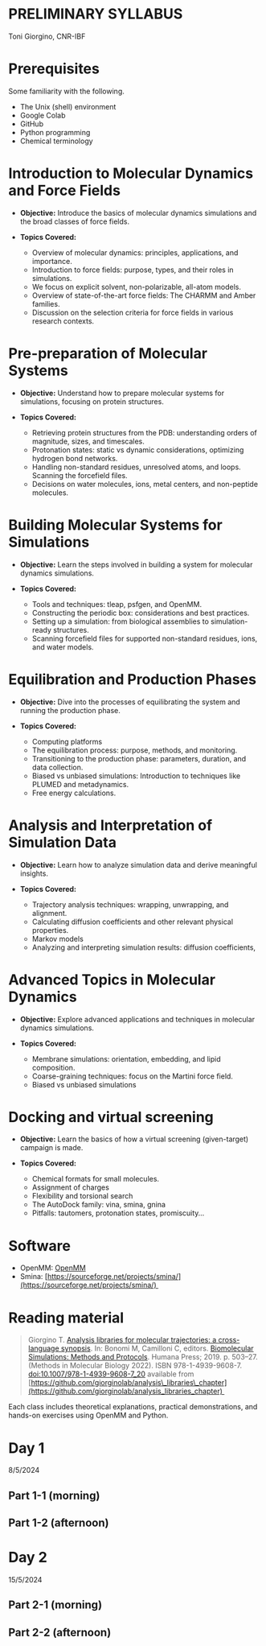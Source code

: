 PRELIMINARY SYLLABUS
====================

Toni Giorgino, CNR-IBF


# Prerequisites

Some familiarity with the following.

*   The Unix (shell) environment
*   Google Colab
*   GitHub
*   Python programming
*   Chemical terminology
    

# Introduction to Molecular Dynamics and Force Fields

*   **Objective:** Introduce the basics of molecular dynamics simulations and the broad classes of force fields.
    
*   **Topics Covered:**
    *   Overview of molecular dynamics: principles, applications, and importance.
    *   Introduction to force fields: purpose, types, and their roles in simulations.
    *   We focus on explicit solvent, non-polarizable, all-atom models.
    *   Overview of state-of-the-art force fields: The CHARMM and Amber families.
    *   Discussion on the selection criteria for force fields in various research contexts.
        

# Pre-preparation of Molecular Systems

*   **Objective:** Understand how to prepare molecular systems for simulations, focusing on protein structures.
    
*   **Topics Covered:**
    *   Retrieving protein structures from the PDB: understanding orders of magnitude, sizes, and timescales.
    *   Protonation states: static vs dynamic considerations, optimizing hydrogen bond networks.
    *   Handling non-standard residues, unresolved atoms, and loops. Scanning the forcefield files.
    *   Decisions on water molecules, ions, metal centers, and non-peptide molecules.
        

# Building Molecular Systems for Simulations

*   **Objective:** Learn the steps involved in building a system for molecular dynamics simulations.
    
*   **Topics Covered:**
    *   Tools and techniques: tleap, psfgen, and OpenMM.
    *   Constructing the periodic box: considerations and best practices.
    *   Setting up a simulation: from biological assemblies to simulation-ready structures.
    *   Scanning forcefield files for supported non-standard residues, ions, and water models.
        

# Equilibration and Production Phases

*   **Objective:** Dive into the processes of equilibrating the system and running the production phase.
    
*   **Topics Covered:**
    *   Computing platforms
    *   The equilibration process: purpose, methods, and monitoring.
    *   Transitioning to the production phase: parameters, duration, and data collection.
    *   Biased vs unbiased simulations: Introduction to techniques like PLUMED and metadynamics.
    *   Free energy calculations. 
        

# Analysis and Interpretation of Simulation Data

*   **Objective:** Learn how to analyze simulation data and derive meaningful insights.
    
*   **Topics Covered:**
    *   Trajectory analysis techniques: wrapping, unwrapping, and alignment.
    *   Calculating diffusion coefficients and other relevant physical properties.
    *   Markov models
    *   Analyzing and interpreting simulation results: diffusion coefficients, 
        

# Advanced Topics in Molecular Dynamics

*   **Objective:** Explore advanced applications and techniques in molecular dynamics simulations.
    
*   **Topics Covered:**
    *   Membrane simulations: orientation, embedding, and lipid composition.
    *   Coarse-graining techniques: focus on the Martini force field.
    *   Biased vs unbiased simulations
        

# Docking and virtual screening

*   **Objective:** Learn the basics of how a virtual screening (given-target) campaign is made.
    
*   **Topics Covered:**
    *   Chemical formats for small molecules.
    *   Assignment of charges
    *   Flexibility and torsional search
    *   The AutoDock family: vina, smina, gnina
    *   Pitfalls: tautomers, protonation states, promiscuity…
        

# Software

*   OpenMM: [OpenMM](https://openmm.org/) 
*   Smina: [https://sourceforge.net/projects/smina/](https://sourceforge.net/projects/smina/) 
    

# Reading material

>  Giorgino T. [Analysis libraries for molecular trajectories: a cross-language synopsis](https://link.springer.com/protocol/10.1007/978-1-4939-9608-7_20). In: Bonomi M, Camilloni C, editors. [Biomolecular Simulations: Methods and Protocols](https://www.springer.com/it/book/9781493996070). Humana Press; 2019. p. 503–27. (Methods in Molecular Biology 2022). ISBN 978-1-4939-9608-7. [doi:10.1007/978-1-4939-9608-7\_20](https://doi.org/10.1007/978-1-4939-9608-7_20) available from [https://github.com/giorginolab/analysis\_libraries\_chapter](https://github.com/giorginolab/analysis_libraries_chapter) 
    

Each class includes theoretical explanations, practical demonstrations, and hands-on exercises using OpenMM and Python.








Day 1
=====

8/5/2024

Part 1-1 (morning)
------------------


Part 1-2 (afternoon)
------------------





Day 2
=====

15/5/2024



Part 2-1 (morning)
------------------



Part 2-2 (afternoon)
------------------


